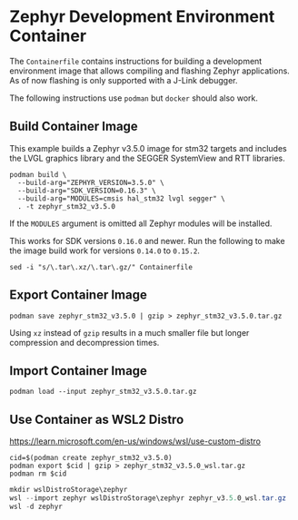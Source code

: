 # Zephyr Development Environment Container

The `Containerfile` contains instructions for building a development environment
image that allows compiling and flashing Zephyr applications. As of now flashing
is only supported with a J-Link debugger.

The following instructions use `podman` but `docker` should also work.

## Build Container Image

This example builds a Zephyr v3.5.0 image for stm32 targets and includes the
LVGL graphics library and the SEGGER SystemView and RTT libraries.

``` shell
podman build \
  --build-arg="ZEPHYR_VERSION=3.5.0" \
  --build-arg="SDK_VERSION=0.16.3" \
  --build-arg="MODULES=cmsis hal_stm32 lvgl segger" \
  . -t zephyr_stm32_v3.5.0
```

If the `MODULES` argument is omitted all Zephyr modules will be installed.

This works for SDK versions `0.16.0` and newer. Run the following to make the
image build work for versions `0.14.0` to `0.15.2`.

``` shell
sed -i "s/\.tar\.xz/\.tar\.gz/" Containerfile
```

## Export Container Image

``` shell
podman save zephyr_stm32_v3.5.0 | gzip > zephyr_stm32_v3.5.0.tar.gz
```

Using `xz` instead of `gzip` results in a much smaller file but longer
compression and decompression times.

## Import Container Image

``` shell
podman load --input zephyr_stm32_v3.5.0.tar.gz
```

## Use Container as WSL2 Distro

https://learn.microsoft.com/en-us/windows/wsl/use-custom-distro

``` shell
cid=$(podman create zephyr_stm32_v3.5.0)
podman export $cid | gzip > zephyr_stm32_v3.5.0_wsl.tar.gz
podman rm $cid
```

``` powershell
mkdir wslDistroStorage\zephyr
wsl --import zephyr wslDistroStorage\zephyr zephyr_v3.5.0_wsl.tar.gz
wsl -d zephyr
```
